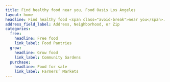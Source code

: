 ```yaml
---
title: Find healthy food near you, Food Oasis Los Angeles
layout: home
headline: Find healthy food <span class="avoid-break">near you</span>.
address_field_label: Address, Neighborhood, or Zip
categories:
  free:
    headline: Free food
    link_label: Food Pantries
  grow:
    headline: Grow food
    link_label: Community Gardens
  purchase:
    headline: Food for sale
    link_label: Farmers’ Markets
---
```


